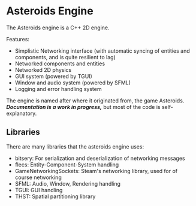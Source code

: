 # Asteroids Engine

The Asteroids engine is a C++ 2D engine.

Features:
  * Simplistic Networking interface (with automatic syncing of entities and components, and is quite resilient to lag)
  * Networked components and entities
  * Networked 2D physics
  * GUI system (powered by TGUI)
  * Window and audio system (powered by SFML)
  * Logging and error handling system

The engine is named after where it originated from, the game Asteroids. 
_**Documentation is a work in progress,**_ but most of the code is self-explanatory.
  
## Libraries

There are many libraries that the asteroids engine uses:
  * bitsery: For serialization and deserialization of networking messages
  * flecs: Entity-Component-System handling
  * GameNetworkingSockets: Steam's networking library, used for of course networking
  * SFML: Audio, Window, Rendering handling
  * TGUI: GUI handling
  * THST: Spatial partitioning library
